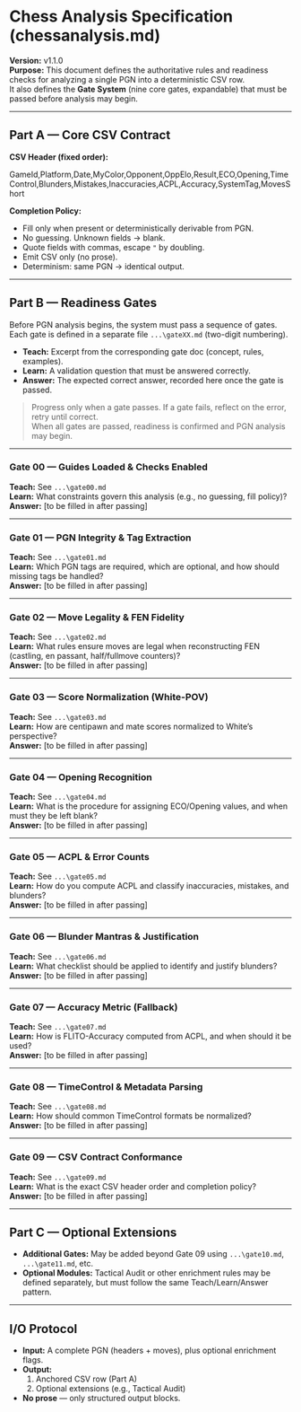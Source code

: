 # Chess Analysis Specification (chessanalysis.md)

**Version:** v1.1.0  
**Purpose:** This document defines the authoritative rules and readiness checks for analyzing a single PGN into a deterministic CSV row.  
It also defines the **Gate System** (nine core gates, expandable) that must be passed before analysis may begin.

---

## Part A — Core CSV Contract

**CSV Header (fixed order):**

GameId,Platform,Date,MyColor,Opponent,OppElo,Result,ECO,Opening,TimeControl,Blunders,Mistakes,Inaccuracies,ACPL,Accuracy,SystemTag,MovesShort

**Completion Policy:**
- Fill only when present or deterministically derivable from PGN.  
- No guessing. Unknown fields → blank.  
- Quote fields with commas, escape `"` by doubling.  
- Emit CSV only (no prose).  
- Determinism: same PGN → identical output.  

---

## Part B — Readiness Gates

Before PGN analysis begins, the system must pass a sequence of gates.  
Each gate is defined in a separate file `...\gateXX.md` (two-digit numbering).  

- **Teach:** Excerpt from the corresponding gate doc (concept, rules, examples).  
- **Learn:** A validation question that must be answered correctly.  
- **Answer:** The expected correct answer, recorded here once the gate is passed.  

> Progress only when a gate passes. If a gate fails, reflect on the error, retry until correct.  
> When all gates are passed, readiness is confirmed and PGN analysis may begin.

---

### Gate 00 — Guides Loaded & Checks Enabled
**Teach:** See `...\gate00.md`  
**Learn:** What constraints govern this analysis (e.g., no guessing, fill policy)?  
**Answer:** [to be filled in after passing]  

---

### Gate 01 — PGN Integrity & Tag Extraction
**Teach:** See `...\gate01.md`  
**Learn:** Which PGN tags are required, which are optional, and how should missing tags be handled?  
**Answer:** [to be filled in after passing]  

---

### Gate 02 — Move Legality & FEN Fidelity
**Teach:** See `...\gate02.md`  
**Learn:** What rules ensure moves are legal when reconstructing FEN (castling, en passant, half/fullmove counters)?  
**Answer:** [to be filled in after passing]  

---

### Gate 03 — Score Normalization (White-POV)
**Teach:** See `...\gate03.md`  
**Learn:** How are centipawn and mate scores normalized to White’s perspective?  
**Answer:** [to be filled in after passing]  

---

### Gate 04 — Opening Recognition
**Teach:** See `...\gate04.md`  
**Learn:** What is the procedure for assigning ECO/Opening values, and when must they be left blank?  
**Answer:** [to be filled in after passing]  

---

### Gate 05 — ACPL & Error Counts
**Teach:** See `...\gate05.md`  
**Learn:** How do you compute ACPL and classify inaccuracies, mistakes, and blunders?  
**Answer:** [to be filled in after passing]  

---

### Gate 06 — Blunder Mantras & Justification
**Teach:** See `...\gate06.md`  
**Learn:** What checklist should be applied to identify and justify blunders?  
**Answer:** [to be filled in after passing]  

---

### Gate 07 — Accuracy Metric (Fallback)
**Teach:** See `...\gate07.md`  
**Learn:** How is FLITO-Accuracy computed from ACPL, and when should it be used?  
**Answer:** [to be filled in after passing]  

---

### Gate 08 — TimeControl & Metadata Parsing
**Teach:** See `...\gate08.md`  
**Learn:** How should common TimeControl formats be normalized?  
**Answer:** [to be filled in after passing]  

---

### Gate 09 — CSV Contract Conformance
**Teach:** See `...\gate09.md`  
**Learn:** What is the exact CSV header order and completion policy?  
**Answer:** [to be filled in after passing]  

---

## Part C — Optional Extensions

- **Additional Gates:** May be added beyond Gate 09 using `...\gate10.md`, `...\gate11.md`, etc.  
- **Optional Modules:** Tactical Audit or other enrichment rules may be defined separately, but must follow the same Teach/Learn/Answer pattern.  

---

## I/O Protocol

- **Input:** A complete PGN (headers + moves), plus optional enrichment flags.  
- **Output:**  
  1. Anchored CSV row (Part A)  
  2. Optional extensions (e.g., Tactical Audit)  
- **No prose** — only structured output blocks.  
